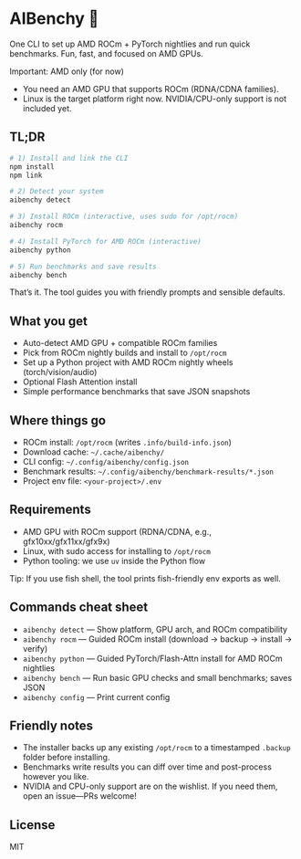 # AIBenchy 🚀

One CLI to set up AMD ROCm + PyTorch nightlies and run quick benchmarks. Fun, fast, and focused on AMD GPUs.

Important: AMD only (for now)
- You need an AMD GPU that supports ROCm (RDNA/CDNA families).
- Linux is the target platform right now. NVIDIA/CPU-only support is not included yet.

## TL;DR

```bash
# 1) Install and link the CLI
npm install
npm link

# 2) Detect your system
aibenchy detect

# 3) Install ROCm (interactive, uses sudo for /opt/rocm)
aibenchy rocm

# 4) Install PyTorch for AMD ROCm (interactive)
aibenchy python

# 5) Run benchmarks and save results
aibenchy bench
```

That’s it. The tool guides you with friendly prompts and sensible defaults.

## What you get

- Auto-detect AMD GPU + compatible ROCm families
- Pick from ROCm nightly builds and install to `/opt/rocm`
- Set up a Python project with AMD ROCm nightly wheels (torch/vision/audio)
- Optional Flash Attention install
- Simple performance benchmarks that save JSON snapshots

## Where things go

- ROCm install: `/opt/rocm` (writes `.info/build-info.json`)
- Download cache: `~/.cache/aibenchy/`
- CLI config: `~/.config/aibenchy/config.json`
- Benchmark results: `~/.config/aibenchy/benchmark-results/*.json`
- Project env file: `<your-project>/.env`

## Requirements

- AMD GPU with ROCm support (RDNA/CDNA, e.g., gfx10xx/gfx11xx/gfx9x)
- Linux, with sudo access for installing to `/opt/rocm`
- Python tooling: we use `uv` inside the Python flow

Tip: If you use fish shell, the tool prints fish-friendly env exports as well.

## Commands cheat sheet

- `aibenchy detect` — Show platform, GPU arch, and ROCm compatibility
- `aibenchy rocm` — Guided ROCm install (download → backup → install → verify)
- `aibenchy python` — Guided PyTorch/Flash-Attn install for AMD ROCm nightlies
- `aibenchy bench` — Run basic GPU checks and small benchmarks; saves JSON
- `aibenchy config` — Print current config

## Friendly notes

- The installer backs up any existing `/opt/rocm` to a timestamped `.backup` folder before installing.
- Benchmarks write results you can diff over time and post-process however you like.
- NVIDIA and CPU-only support are on the wishlist. If you need them, open an issue—PRs welcome!

## License

MIT
